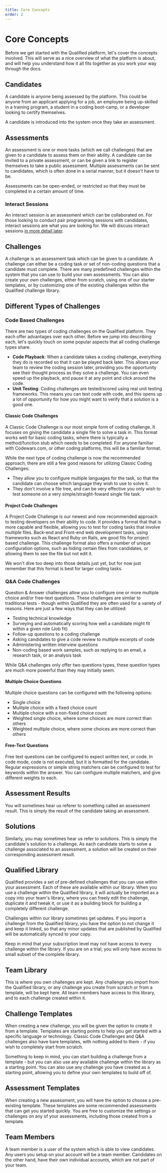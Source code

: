 ```yaml
---
title: Core Concepts
order: 2
---
```

# Core Concepts
Before we get started with the Qualified platform, let's cover the concepts involved. This will serve as a nice overview of what the platform is about, and will help you understand how it all fits together as you work your way through the docs.

## Candidates
A candidate is anyone being assessed by the platform. This could be anyone from an applicant applying for a job, an employee being up-skilled in a training program, a student in a coding boot-camp, or a developer looking to certify themselves. 

A candidate is introduced into the system once they take an assessment.   

## Assessments

An assessment is one or more tasks (which we call challenges) that are given to a candidate to assess them on their ability. A candidate can be invited to a private assessment, or can be given a link to register themselves to take a public assessment. Multiple assessments can be sent to candidates, which is often done in a serial manner, but it doesn't have to be.

Assessments can be open-ended, or restricted so that they must be completed in a certain amount of time.

### Interact Sessions
An interact session is an assessment which can be collaborated on. For those looking to conduct pair programming sessions with candidates, interact sessions are what you are looking for. We will discuss interact sessions [in more detail later](/for-teams/process/interact). 

## Challenges

A challenge is an assessment task which can be given to a candidate. A challenge can either be a coding task or set of non-coding questions that a candidate must complete. There are many predefined challenges within the system that you can use to build your own assessments. You can also create your own challenges, either from scratch, using one of our starter templates, or by customizing one of the existing challenges within the Qualified challenge library.     

## Different Types of Challenges

### Code Based Challenges
There are two types of coding challenges on the Qualified platform. They each offer advantages over each other. Before we jump into describing each, let's quickly touch on some popular aspects that all coding challenge types share. 
                   
- **Code Playback**: When a candidate takes a coding challenge, everything they do is recorded so that it can be played back later. This allows your team to review the coding session later, providing you the opportunity  see their thought process as they solve a challenge. You can even speed up the playback, and pause it at any point and click around the code. 
- **Unit Testing**: Coding challenges are tested/scored using real unit testing frameworks. This means you can test code with code, and this opens up a lot of opportunity for how you might want to verify that a solution is a good one.  

#### Classic Code Challenges
A Classic Code Challenge is our most simple form of coding challenge. It focuses on giving the candidate a single file to solve a task in. This format works well for basic coding tasks, where there is typically a method/function stub which needs to be completed. For anyone familiar with Codewars.com, or other coding platforms, this will be a familiar format. 

While the next type of coding challenge is now the recommended approach, there are still a few good reasons for utilizing Classic Coding Challenges:
- They allow you to configure multiple languages for the task, so that the candidate can choose which language they wish to use to solve it.
- They don't involve a file tree, and can be very effective you only wish to test someone on a very simple/straight-foward single file task.  

#### Project Code Challenges
A Project Code Challenge is our newest and now recommended approach to testing developers on their ability to code. It provides a format that that is more capable and flexible, allowing you to test for coding tasks that involve multiple files. Back-end and Front-end web development tasks, using frameworks such as React and Ruby on Rails, are good fits for project based challenge. This challenge format also offers a number of unique configuration options, such as hiding certain files from candidates, or allowing them to see the file but not edit it.  

We won't dive too deep into those details just yet, but for now just remember that this format is best for larger coding tasks.  

### Q&A Code Challenges
Question & Answer challenges allow you to configure one or more multiple choice and/or free-text questions. These challenges are similar to traditional tests - though within Qualified they are often used for a variety of reasons. Here are just a few ways that they can be utilized:

- Testing technical knowledge  
- Surveying and automatically scoring how well a candidate might fit within a given role (Job fit)
- Follow-up questions to a coding challenge
- Asking candidates to give a code review to multiple excerpts of code
- Administering written interview questions
- Non-coding based work samples, such as replying to an email, a research task, or an analysis task

While Q&A challenges only offer two questions types, these question types are much more powerful than they may initially seem. 

#### Multiple Choice Questions
Multiple choice questions can be configured with the following options:
- Single choice
- Mulitple choice with a fixed choice count
- Multiple choice with a non-fixed choice count
- Weighted single choice, where some choices are more correct than others   
- Weighted multiple choice, where some choices are more correct than others

#### Free-Text Questions
Free text questions can be configured to expect written text, or code. In code mode, code is not executed, but it is formatted for the candidate. Regular expressions or simple string matchers can be configured to test for keywords within the answer. You can configure multiple matchers, and give different weights to each.   

## Assessment Results
You will sometimes hear us referer to something called an assessment result. This is simply the result of the candidate taking an assessment.

## Solutions
Similarly, you may sometimes hear us refer to solutions. This is simply the candidate's solution to a challenge. As each candidate starts to solve a challenge associated to an assessment, a solution will be created on their corresponding assessment result.


## Qualified Library
Qualified provides a set of pre-defined challenges that you can use within your assessment. Each of these are available within our library. When you use a challenge within the Qualified library, it will actually be imported as a copy into your team's library, where you can freely edit the challenge, duplicate it and tweak it, or use it as a building block for building a completely different challenge.

Challenges within our library sometimes get updates. If you import a challenge from the Qualified library, you have the option to not change it and keep it linked, so that any minor updates that are published by Qualified will be automatically synced to your copy.

Keep in mind that your subscription level may not have access to every challenge within the library. If you are on a trial, you will only have access to small subset of the complete library.  

## Team Library
This is where you own challenges are kept. Any challenge you import from the Qualified library, or any challenge you create from scratch or from a template, will be kept here. All team members have access to this library, and to each challenge created within it.

## Challenge Templates
When creating a new challenge, you will be given the option to create it from a template. Templates are starting points to help you get started with a specific language or technology. Classic Code Challenges and Q&A challenges also have bare templates, with nothing added to them - if you wish to completely start from scratch. 

Something to keep in mind, you can start building a challenge from a template - but you can also use any available challenge within the library as a starting point. You can also use any challenge you have created as a starting point, allowing you to define your own templates to build off of. 

## Assessment Templates
When creating a new assessment, you will have the option to choose a pre-existing template. These templates are some recommended assessments that can get you started quickly. You are free to customize the settings or challenges on any of your assessments, including those created from a template.

## Team Members
A team member is a user of the system which is able to view candidates. Any users you setup on your account will be a team member. Candidates on the other hand, have their own individual accounts, which are not part of your team. 
